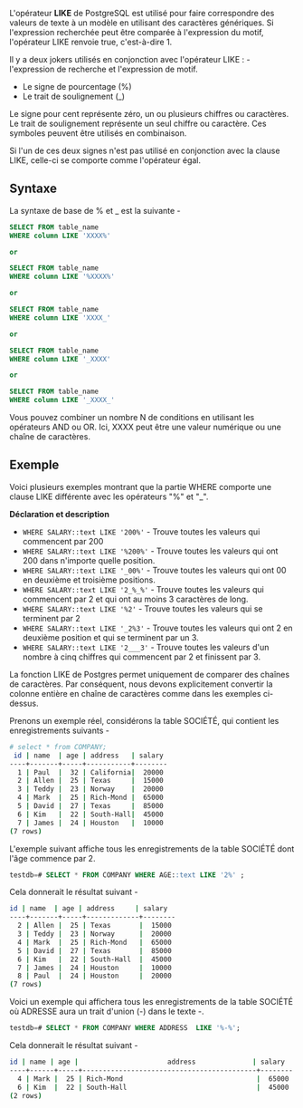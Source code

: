 L'opérateur **LIKE** de PostgreSQL est utilisé pour faire correspondre des valeurs de texte à un modèle en utilisant des caractères génériques. Si l'expression recherchée peut être comparée à l'expression du motif, l'opérateur LIKE renvoie true, c'est-à-dire 1.

Il y a deux jokers utilisés en conjonction avec l'opérateur LIKE : - l'expression de recherche et l'expression de motif.

- Le signe de pourcentage (%)
- Le trait de soulignement (_)

Le signe pour cent représente zéro, un ou plusieurs chiffres ou caractères. Le trait de soulignement représente un seul chiffre ou caractère. Ces symboles peuvent être utilisés en combinaison.

Si l'un de ces deux signes n'est pas utilisé en conjonction avec la clause LIKE, celle-ci se comporte comme l'opérateur égal.

## Syntaxe

La syntaxe de base de % et _ est la suivante -

```sql
SELECT FROM table_name
WHERE column LIKE 'XXXX%'

or

SELECT FROM table_name
WHERE column LIKE '%XXXX%'

or

SELECT FROM table_name
WHERE column LIKE 'XXXX_'

or

SELECT FROM table_name
WHERE column LIKE '_XXXX'

or

SELECT FROM table_name
WHERE column LIKE '_XXXX_'
```

Vous pouvez combiner un nombre N de conditions en utilisant les opérateurs AND ou OR. Ici, XXXX peut être une valeur numérique ou une chaîne de caractères.

## Exemple

Voici plusieurs exemples montrant que la partie WHERE comporte une clause LIKE différente avec les opérateurs "%" et "_".

**Déclaration et description**

- ```WHERE SALARY::text LIKE '200%'``` - Trouve toutes les valeurs qui commencent par 200
- ```WHERE SALARY::text LIKE '%200%'``` - Trouve toutes les valeurs qui ont 200 dans n'importe quelle position.
- ```WHERE SALARY::text LIKE '_00%'``` - Trouve toutes les valeurs qui ont 00 en deuxième et troisième positions.
- ```WHERE SALARY::text LIKE '2_%_%'``` - Trouve toutes les valeurs qui commencent par 2 et qui ont au moins 3 caractères de long.
- ```WHERE SALARY::text LIKE '%2'``` - Trouve toutes les valeurs qui se terminent par 2
- ```WHERE SALARY::text LIKE '_2%3'``` - Trouve toutes les valeurs qui ont 2 en deuxième position et qui se terminent par un 3.
- ```WHERE SALARY::text LIKE '2___3'``` - Trouve toutes les valeurs d'un nombre à cinq chiffres qui commencent par 2 et finissent par 3.

La fonction LIKE de Postgres permet uniquement de comparer des chaînes de caractères. Par conséquent, nous devons explicitement convertir la colonne entière en chaîne de caractères comme dans les exemples ci-dessus.

Prenons un exemple réel, considérons la table SOCIÉTÉ, qui contient les enregistrements suivants -

```bash
# select * from COMPANY;
 id | name  | age | address   | salary
----+-------+-----+-----------+--------
  1 | Paul  |  32 | California|  20000
  2 | Allen |  25 | Texas     |  15000
  3 | Teddy |  23 | Norway    |  20000
  4 | Mark  |  25 | Rich-Mond |  65000
  5 | David |  27 | Texas     |  85000
  6 | Kim   |  22 | South-Hall|  45000
  7 | James |  24 | Houston   |  10000
(7 rows)
```

L'exemple suivant affiche tous les enregistrements de la table SOCIÉTÉ dont l'âge commence par 2.

```sql
testdb=# SELECT * FROM COMPANY WHERE AGE::text LIKE '2%' ;
```

Cela donnerait le résultat suivant -

```bash
id | name  | age | address     | salary
----+-------+-----+-------------+--------
  2 | Allen |  25 | Texas       |  15000
  3 | Teddy |  23 | Norway      |  20000
  4 | Mark  |  25 | Rich-Mond   |  65000
  5 | David |  27 | Texas       |  85000
  6 | Kim   |  22 | South-Hall  |  45000
  7 | James |  24 | Houston     |  10000
  8 | Paul  |  24 | Houston     |  20000
(7 rows)
```

Voici un exemple qui affichera tous les enregistrements de la table SOCIÉTÉ où ADRESSE aura un trait d'union (-) dans le texte -.

```sql
testdb=# SELECT * FROM COMPANY WHERE ADDRESS  LIKE '%-%';
```

Cela donnerait le résultat suivant -

```bash
id | name | age |                      address              | salary
----+------+-----+-------------------------------------------+--------
  4 | Mark |  25 | Rich-Mond                                 |  65000
  6 | Kim  |  22 | South-Hall                                |  45000
(2 rows)
```